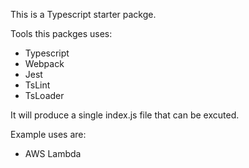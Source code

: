 This is a Typescript starter packge.

Tools this packges uses:

* Typescript
* Webpack
* Jest
* TsLint
* TsLoader

It will produce a single index.js file that can be excuted. 

Example uses are: 

* AWS Lambda